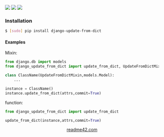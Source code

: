 <!--
https://readme42.com
-->


[![](https://img.shields.io/pypi/v/django-update-from-dict.svg?maxAge=3600)](https://pypi.org/project/django-update-from-dict/)
[![](https://img.shields.io/badge/License-Unlicense-blue.svg?longCache=True)](https://unlicense.org/)
[![](https://github.com/andrewp-as-is/django-update-from-dict.py/workflows/tests42/badge.svg)](https://github.com/andrewp-as-is/django-update-from-dict.py/actions)

### Installation
```bash
$ [sudo] pip install django-update-from-dict
```

#### Examples
Mixin:
```python
from django.db import models
from django_update_from_dict import update_from_dict, UpdateFromDictMixin

class ClassName(UpdateFromDictMixin,models.Model):
    ...

instance = ClassName()
instance.update_from_dict(attrs,commit=True)
```

function:
```python
from django_update_from_dict import update_from_dict

update_from_dict(instance,attrs,commit=True)
```

<p align="center">
    <a href="https://readme42.com/">readme42.com</a>
</p>
